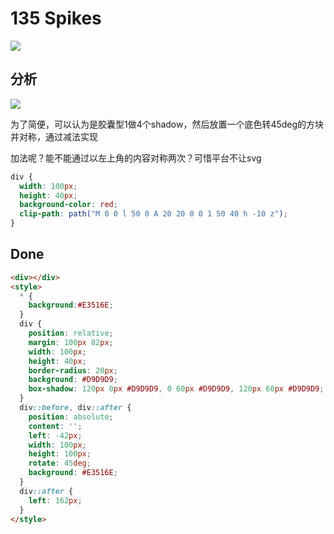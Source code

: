 # 135 Spikes

![](https://raw.githubusercontent.com/sari3l/css_battle/main/media/16770379631139/16770517184412.jpg)

## 分析

![](https://raw.githubusercontent.com/sari3l/css_battle/main/media/16770379631139/16770447815145.jpg)

为了简便，可以认为是胶囊型1做4个shadow，然后放置一个底色转45deg的方块并对称，通过减法实现

加法呢？能不能通过以左上角的内容对称两次？可惜平台不让svg

```css
div {
  width: 100px;
  height: 40px;
  background-color: red;
  clip-path: path("M 0 0 l 50 0 A 20 20 0 0 1 50 40 h -10 z");
}
```

## Done

```html
<div></div>
<style>
  * {
    background:#E3516E;
  }
  div {
    position: relative;
    margin: 100px 82px;
    width: 100px;
    height: 40px;
    border-radius: 20px;
    background: #D9D9D9;
    box-shadow: 120px 0px #D9D9D9, 0 60px #D9D9D9, 120px 60px #D9D9D9;
  }
  div::before, div::after {
    position: absolute;
    content: '';
    left: -42px;
    width: 100px;
    height: 100px;
    rotate: 45deg;
    background: #E3516E;
  }
  div::after {
    left: 162px;
  }
</style>
```

